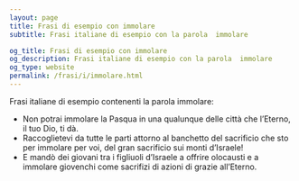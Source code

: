 ```yaml
---
layout: page
title: Frasi di esempio con immolare 
subtitle: Frasi italiane di esempio con la parola  immolare

og_title: Frasi di esempio con immolare 
og_description: Frasi italiane di esempio con la parola  immolare
og_type: website
permalink: /frasi/i/immolare.html
---
```


Frasi italiane di esempio contenenti la parola immolare:


- Non potrai immolare la Pasqua in una qualunque delle città che l’Eterno, il tuo Dio, ti dà.
- Raccoglietevi da tutte le parti attorno al banchetto del sacrificio che sto per immolare per voi, del gran sacrificio sui monti d’Israele!
- E mandò dei giovani tra i figliuoli d’Israele a offrire olocausti e a immolare giovenchi come sacrifizi di azioni di grazie all’Eterno.
